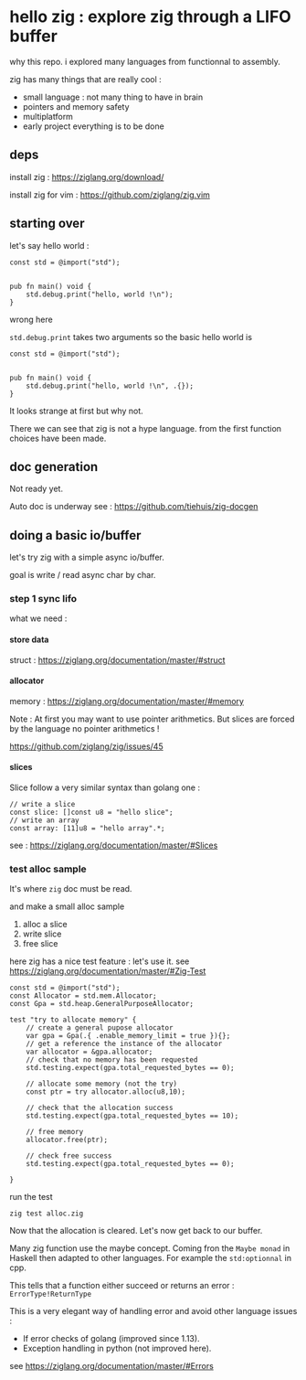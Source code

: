 # hello zig : explore zig through a LIFO buffer

why this repo. i explored many languages from functionnal to assembly.

zig has many things that are really cool :

- small language : not many thing to have in brain
- pointers and memory safety
- multiplatform
- early project everything is to be done

## deps

install zig : https://ziglang.org/download/

install zig for vim : https://github.com/ziglang/zig.vim

## starting over

let's say hello world :

```
const std = @import("std");


pub fn main() void {
    std.debug.print("hello, world !\n");
}
```

wrong here

`std.debug.print` takes two arguments so the basic hello world is

```
const std = @import("std");


pub fn main() void {
    std.debug.print("hello, world !\n", .{});
}
```

It looks strange at first but why not.

There we can see that zig is not a hype language. from the first function
choices have been made.

## doc generation

Not ready yet.

Auto doc is underway see : https://github.com/tiehuis/zig-docgen


## doing a basic io/buffer

let's try zig with a simple async io/buffer.

goal is write / read async char by char.

### step 1 sync lifo

what we need :

#### store data

struct : https://ziglang.org/documentation/master/#struct

#### allocator

memory : https://ziglang.org/documentation/master/#memory

Note : At first you may want to use pointer arithmetics. But slices are forced by the language no pointer arithmetics !

https://github.com/ziglang/zig/issues/45

#### slices

Slice follow a very similar syntax than golang one :

```
// write a slice
const slice: []const u8 = "hello slice";
// write an array
const array: [11]u8 = "hello array".*;
```

see : https://ziglang.org/documentation/master/#Slices


### test alloc sample

It's where `zig` doc must be read.


and make a small alloc sample

1. alloc a slice
2. write slice
3. free slice


here zig has a nice test feature :
let's use it. see https://ziglang.org/documentation/master/#Zig-Test


```
const std = @import("std");
const Allocator = std.mem.Allocator;
const Gpa = std.heap.GeneralPurposeAllocator;

test "try to allocate memory" {
    // create a general pupose allocator
    var gpa = Gpa(.{ .enable_memory_limit = true }){};
    // get a reference the instance of the allocator
    var allocator = &gpa.allocator;
    // check that no memory has been requested
    std.testing.expect(gpa.total_requested_bytes == 0);

    // allocate some memory (not the try)
    const ptr = try allocator.alloc(u8,10);

    // check that the allocation success
    std.testing.expect(gpa.total_requested_bytes == 10);

    // free memory
    allocator.free(ptr);

    // check free success
    std.testing.expect(gpa.total_requested_bytes == 0);

}
```

run the test

```
zig test alloc.zig
```

Now that the allocation is cleared. Let's now get back to our buffer.

Many zig function use the maybe concept.
Coming fron the `Maybe monad` in Haskell then adapted to other languages.
For example the `std:optionnal` in cpp.

This tells that a function either succeed or returns an error :
`ErrorType!ReturnType`

This is a very elegant way of handling error and avoid other language issues :
- If error checks of golang (improved since 1.13).
- Exception handling in python (not improved here).


see https://ziglang.org/documentation/master/#Errors
